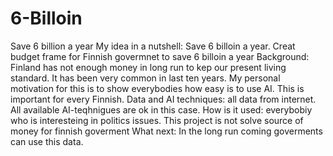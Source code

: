 # 6-Billoin
Save 6 billion a year
My idea in a nutshell: Save 6 billoin a year. Creat budget frame for Finnish govermnet to save 6 billoin a year
Background: Finland has not enough money in long run to kep our present living standard. It has been very common in last ten years. My personal motivation for this is to show everybodies how easy is to use AI. This is important for every Finnish.
Data and AI techniques: all data from internet. All available AI-teqhnigues are ok in this case.
How is it used: everybobiy who is interesteing in politics issues. This project is not solve source of money for finnish goverment
What next: In the long run coming goverments can use this data.
